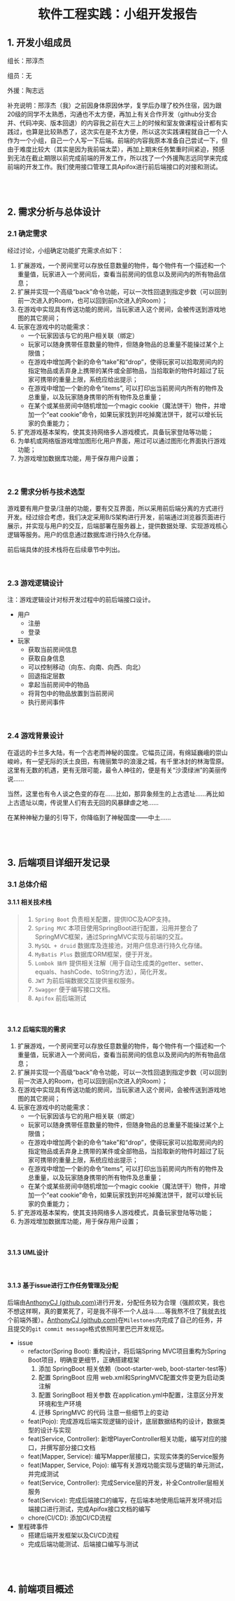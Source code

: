 <h1 align="center">软件工程实践：小组开发报告</h1>

## 1. 开发小组成员

组长：邢淳杰

组员：无

外援：陶志远

补充说明：邢淳杰（我）之前因身体原因休学，复学后办理了校外住宿，因为跟20级的同学不太熟悉，沟通也不太方便，再加上有关合作开发（github分支合并、代码冲突、版本回退）的内容我之前在大三上的时候和室友做课程设计都有实践过，也算是比较熟悉了，这次实在是不太方便，所以这次实践课程就自己一个人作为一个小组，自己一个人写一下后端。前端的内容我原本准备自己尝试一下，但由于难度比较大（其实是因为我前端太菜），再加上期末任务繁重时间紧迫，预感到无法在截止期限以前完成前端的开发工作，所以找了一个外援陶志远同学来完成前端的开发工作。我们使用接口管理工具Apifox进行前后端接口的对接和测试。

<br><br>

## 2. 需求分析与总体设计

### 2.1 确定需求

经过讨论，小组确定功能扩充需求点如下：

1. 扩展游戏，一个房间里可以存放任意数量的物件，每个物件有一个描述和一个重量值，玩家进入一个房间后，查看当前房间的信息以及房间内的所有物品信息；
2. 扩展并实现一个高级“back”命令功能，可以一次性回退到指定步数（可以回到前一次进入的Room，也可以回到前n次进入的Room）；
3. 在游戏中实现具有传送功能的房间，当玩家进入这个房间，会被传送到游戏地图的其它房间；
4. 玩家在游戏中的功能需求：
   * 一个玩家因该与它的用户相关联（绑定）
   * 玩家可以随身携带任意数量的物件，但随身物品的总重量不能操过某个上限值；
   * 在游戏中增加两个新的命令“take”和“drop”，使得玩家可以拾取房间内的指定物品或丢弃身上携带的某件或全部物品，当拾取新的物件时超过了玩家可携带的重量上限，系统应给出提示；
   * 在游戏中增加一个新的命令“items”, 可以打印出当前房间内所有的物件及总重量，以及玩家随身携带的所有物件及总重量；
   * 在某个或某些房间中随机增加一个magic cookie（魔法饼干）物件，并增加一个“eat cookie”命令，如果玩家找到并吃掉魔法饼干，就可以增长玩家的负重能力；
5. 扩充游戏基本架构，使其支持网络多人游戏模式，具备玩家登陆等功能；
6. 为单机或网络版游戏增加图形化用户界面，用过可以通过图形化界面执行游戏功能；
7. 为游戏增加数据库功能，用于保存用户设置；

<br>

### 2.2 需求分析与技术选型

游戏要有用户登录/注册的功能，要有交互界面，所以采用前后端分离的方式进行开发。经过综合考虑，我们决定采用B/S架构进行开发，前端通过浏览器页面进行展示，并实现与用户的交互，后端部署在服务器上，提供数据处理、实现游戏核心逻辑等服务。用户的信息通过数据库进行持久化存储。

前后端具体的技术栈将在后续章节中列出。

<br>

### 2.3 游戏逻辑设计

注：游戏逻辑设计对标开发过程中的前后端接口设计。

* 用户
  * 注册
  * 登录
* 玩家
  * 获取当前房间信息
  * 获取自身信息
  * 可以控制移动（向东、向南、向西、向北）
  * 回退指定层数
  * 拿起当前房间中的物品
  * 将背包中的物品放置到当前房间
  * 执行房间事件

<br>

### 2.4 游戏背景设计

在遥远的卡兰多大陆，有一个古老而神秘的国度。它幅员辽阔，有绵延巍峨的崇山峻岭，有一望无际的沃土良田，有瑰丽繁华的浪漫之城，有千里冰封的林海雪原。这里有无数的机遇，更有无限可能，最令人神往的，便是有关“沙漠绿洲”的美丽传说……

当然，这里也有令人谈之色变的存在……比如，那异象频生的上古遗址……再比如上古遗址以南，传说里人们有去无回的风暴肆虐之地……

在某种神秘力量的引导下，你降临到了神秘国度——中土……

<br><br>

## 3. 后端项目详细开发记录

### 3.1 总体介绍

#### 3.1.1 相关技术栈

> 1. `Spring Boot`   负责相关配置，提供IOC及AOP支持。
> 2. `Spring MVC`   本项目使用SpringBoot进行配置，沿用并整合了SpringMVC框架，通过SpringMVC实现与前端的交互。
> 3. `MySQL + druid`   数据库及连接池，对用户信息进行持久化存储。
> 4. `MyBatis Plus`   数据库ORM框架，便于开发。
> 5. `Lombok 插件`    提供相关注解（用于自动生成类的getter、setter、equals、hashCode、toString方法），简化开发。
> 6. `JWT`   为前后端数据交互提供鉴权服务。
> 7. `Swagger`   便于编写接口文档。
> 8. `Apifox` 前后端测试

<br>

#### 3.1.2 后端实现的需求

1. 扩展游戏，一个房间里可以存放任意数量的物件，每个物件有一个描述和一个重量值，玩家进入一个房间后，查看当前房间的信息以及房间内的所有物品信息；
2. 扩展并实现一个高级“back”命令功能，可以一次性回退到指定步数（可以回到前一次进入的Room，也可以回到前n次进入的Room）；
3. 在游戏中实现具有传送功能的房间，当玩家进入这个房间，会被传送到游戏地图的其它房间；
4. 玩家在游戏中的功能需求：
   * 一个玩家因该与它的用户相关联（绑定）
   * 玩家可以随身携带任意数量的物件，但随身物品的总重量不能操过某个上限值；
   * 在游戏中增加两个新的命令“take”和“drop”，使得玩家可以拾取房间内的指定物品或丢弃身上携带的某件或全部物品，当拾取新的物件时超过了玩家可携带的重量上限，系统应给出提示；
   * 在游戏中增加一个新的命令“items”, 可以打印出当前房间内所有的物件及总重量，以及玩家随身携带的所有物件及总重量；
   * 在某个或某些房间中随机增加一个magic cookie（魔法饼干）物件，并增加一个“eat cookie”命令，如果玩家找到并吃掉魔法饼干，就可以增长玩家的负重能力；
5. 扩充游戏基本架构，使其支持网络多人游戏模式，具备玩家登陆等功能；
6. 为游戏增加数据库功能，用于保存用户设置；

<br>

#### 3.1.3 UML设计

<br>

#### 3.1.3 基于issue进行工作任务管理及分配

后端由[AnthonyCJ (github.com)](https://github.com/AnthonyCJ)进行开发，分配任务较为合理（强颜欢笑，我也不想这样啊，真的要累死了，可是我不得不一个人战斗……等我熬不住了我就去找个前端外援）。[AnthonyCJ (github.com)](https://github.com/AnthonyCJ)在`Milestones`内完成了自己的任务，并且提交的`git commit message`格式依照阿里巴巴开发规范。

* issue
  * refactor(Spring Boot): 重构设计，将后端Spring MVC项目重构为Spring Boot项目，明确变更细节，正确搭建框架
    1. 添加 SpringBoot 相关依赖（boot-starter-web, boot-starter-test等）
    2. 配置 SpringBoot 应用
       web.xml和SpringMVC配置文件变更为启动类注解
    3. 配置 SoringBoot 相关参数
       在application.yml中配置，注意区分开发环境和生产环境
    4. 迁移 SpringMVC 的代码
       注意一些细节上的变动
  * feat(Pojo): 完成游戏后端实现逻辑的设计，底层数据结构的设计，数据类型的设计与实现
  * feat(Service, Controller): 新增PlayerController相关功能，编写对应的接口，并撰写部分接口文档
  * feat(Mapper, Service): 编写Mapper层接口，实现实体类的Service服务
  * feat(Mapper, Service, Pojo): 编写有关游戏功能实现与逻辑的单元测试，并完成测试
  * feat(Service, Controller): 完成Service层的开发，补全Controller层相关服务
  * feat(Service): 完成后端接口的编写，在后端本地使用后端开发环境对后端接口进行测试，完成Apifox接口文档的编写
  * chore(CI/CD): 添加CI/CD流程
* 里程碑事件
  * 搭建后端开发框架以及CI/CD流程
  * 完成后端功能测试、后端接口编写与测试



<br><br>

## 4. 前端项目概述